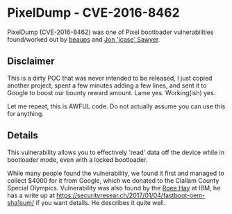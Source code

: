 PixelDump - CVE-2016-8462
=========================

PixelDump (CVE-2016-8462) was one of <redacted number> Pixel bootloader vulnerabilities found/worked out by [beaups](https://twitter.com/firewaterdevs) and [Jon 'jcase' Sawyer](https://twitter.com/jcase).


Disclaimer
----------
This is a dirty POC that was never intended to be released, I just copied another project, spent a few minutes adding a few lines, and sent it to Google to boost our bounty reward amount. Lame yes. Working(ish) yes.

Let me repeat, this is AWFUL code. Do not actually assume you can use this for anything.

Details
-------
This vulnerability allows you to effectively 'read' data off the device while in bootloader mode, even with a locked bootloader.

While many people found the vulnerability, we found it first and managed to collect $4000 for it from Google, which we donated to the Clallam County Special Olympics.
Vulnerability was also found by the [Roee Hay](https://twitter.com/roeehay) at IBM, he has a write up at https://securityresear.ch/2017/01/04/fastboot-oem-sha1sum/ if you want details. He describes it quite well.


